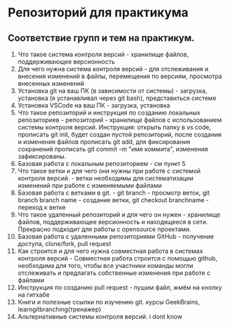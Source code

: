 # Репозиторий для практикума
## Соответствие групп и тем на практикум.

1. Что такое система контроля версий - хранилище файлов, поддерживающее версионность
2. Для чего нужна система контроля версий - для отслеживания и внесения изменений в файлы, перемещения по версиям, просмотра внесенных изменений
3. Установка git на ваш ПК (в зависимости от системы) - загрузка, установка (я устанавливал через git bash), представиться системе
4. Установка VSCode на ваш ПК - загрузка, установка
5. Что такое репозиторий и инструкция по созданию локальных репозиториев - репозиторий - хранилище файлов с использованием системы контроля версий. Инструкция: открыть папку в vs code, прописать git init, будет создан пустой репозиторий, после создания и изменения файлов прописать git add, для фиксирования сохранений прописать git commit -m "имя коммита", изменения зафиксированы.
6. Базовая работа с локальным репозиторием - см пункт 5
7. Что такое ветки и для чего они нужны при работе с системой контроля версий. - ветки необходимы для систематизации изменений при работе с изменяемыми файлами
8. Базовая работа с ветками в git. - git branch - просмотр веток, git branch branch name - создание ветки, git checkout branchname - переход к ветке
9. Что такое удаленный репозиторий и для чего он нужен - хранилище файлов, поддерживающее версионность и находящееся в сети. Прекрасно подходит для работы с opensource проектами.
10. Базовая работа с удаленными репозиториями GitHub - получение доступа, clone/fork, pull request
11. Как строится и для чего нужна совместная работа в системах контроля версий - Совместная работа строится с помощью github, необходима для того, чтобы все участники команды могли отслеживать и предлагать собственные изменения при работе с файлами
12. Инструкция по созданию pull request - пушим файл, жмём на кнопку на гитхабе
13. Книги и полезные ссылки по изучению git. курсы GeekBrains, learngitbranching(тренажер)
14. Альтернативные системы контроля версий. i dont know
